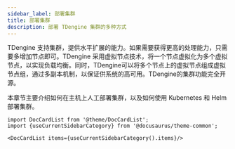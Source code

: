 ```yaml
---
sidebar_label: 部署集群
title: 部署集群
description: 部署 TDengine 集群的多种方式
---
```


TDengine 支持集群，提供水平扩展的能力。如果需要获得更高的处理能力，只需要多增加节点即可。TDengine 采用虚拟节点技术，将一个节点虚拟化为多个虚拟节点，以实现负载均衡。同时，TDengine可以将多个节点上的虚拟节点组成虚拟节点组，通过多副本机制，以保证供系统的高可用。TDengine的集群功能完全开源。

本章节主要介绍如何在主机上人工部署集群，以及如何使用 Kubernetes 和 Helm部署集群。

```mdx-code-block
import DocCardList from '@theme/DocCardList';
import {useCurrentSidebarCategory} from '@docusaurus/theme-common';

<DocCardList items={useCurrentSidebarCategory().items}/>
```
